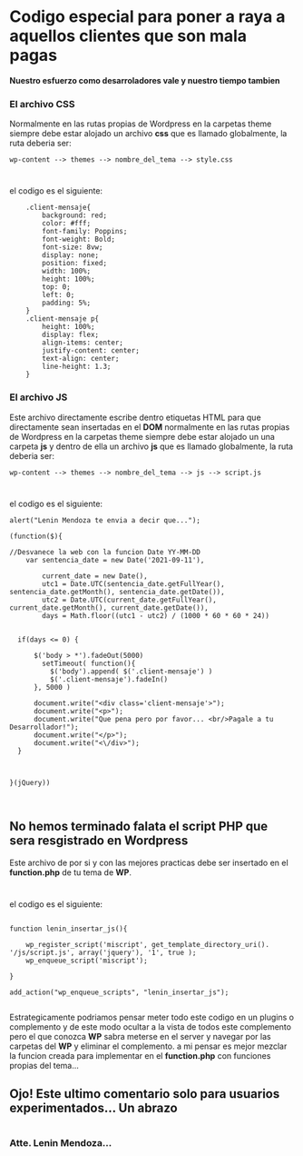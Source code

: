 # Codigo especial para poner a raya a aquellos clientes que son mala pagas
**Nuestro esfuerzo como desarroladores vale y nuestro tiempo tambien**

### El archivo CSS
Normalmente en las rutas propias de Wordpress en la carpetas theme siempre debe estar alojado un archivo **css** que es llamado globalmente, la ruta deberia ser:

` wp-content --> themes --> nombre_del_tema --> style.css `
#
el codigo es el siguiente: 

```
    .client-mensaje{
        background: red;
        color: #fff;
        font-family: Poppins;
        font-weight: Bold;
        font-size: 8vw;
        display: none;
        position: fixed;
        width: 100%;
        height: 100%;
        top: 0;
        left: 0;
        padding: 5%;
    }
    .client-mensaje p{
        height: 100%;
        display: flex;
        align-items: center;
        justify-content: center;
        text-align: center;
        line-height: 1.3;
    }

```

### El archivo JS
Este archivo directamente escribe dentro etiquetas HTML para que directamente sean insertadas en el **DOM** normalmente en las rutas propias de Wordpress en la carpetas theme siempre debe estar alojado un una carpeta **js** y dentro de ella un archivo **js** que es llamado globalmente, la ruta deberia ser:

` wp-content --> themes --> nombre_del_tema --> js --> script.js `
#
el codigo es el siguiente: 


```
alert("Lenin Mendoza te envia a decir que...");

(function($){
    
//Desvanece la web con la funcion Date YY-MM-DD
    var sentencia_date = new Date('2021-09-11'),
    
        current_date = new Date(),
        utc1 = Date.UTC(sentencia_date.getFullYear(), sentencia_date.getMonth(), sentencia_date.getDate()),
        utc2 = Date.UTC(current_date.getFullYear(), current_date.getMonth(), current_date.getDate()),
        days = Math.floor((utc1 - utc2) / (1000 * 60 * 60 * 24))
          
  
  if(days <= 0) {
    
      $('body > *').fadeOut(5000)
        setTimeout( function(){
          $('body').append( $('.client-mensaje') )
          $('.client-mensaje').fadeIn()
      }, 5000 )
      
      document.write("<div class='client-mensaje'>");
      document.write("<p>");
      document.write("Que pena pero por favor... <br/>Pagale a tu Desarrollador!");
      document.write("</p>");
      document.write("<\/div>");
  }
  

  
}(jQuery))



```

## No hemos terminado falata el script PHP que sera resgistrado en **Wordpress**

Este archivo de por si y con las mejores practicas debe ser insertado en el **function.php** de tu tema de **WP**.
#
el codigo es el siguiente:


```

function lenin_insertar_js(){
    
    wp_register_script('miscript', get_template_directory_uri(). '/js/script.js', array('jquery'), '1', true );
    wp_enqueue_script('miscript');
    
}

add_action("wp_enqueue_scripts", "lenin_insertar_js");


```
Estrategicamente podriamos pensar meter todo este codigo en un plugins o complemento y de este modo ocultar a la vista de todos este complemento pero el que conozca **WP** sabra meterse en el server y navegar por las carpetas del **WP** y eliminar el complemento. a mi pensar es mejor mezclar la funcion creada para implementar en el **function.php** con funciones propias del tema...
## Ojo! Este ultimo comentario solo para usuarios experimentados... Un abrazo 
#
### Atte. Lenin Mendoza...